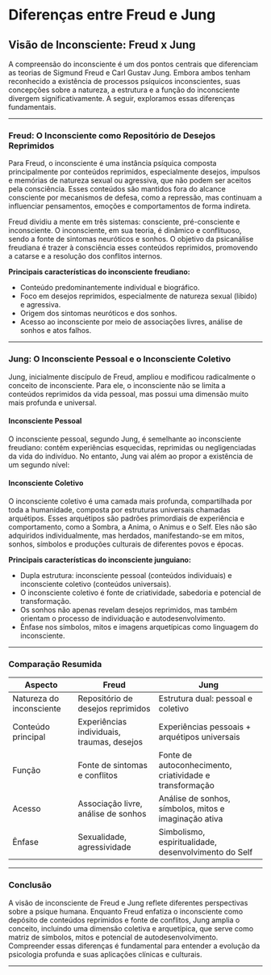 
# Diferenças entre Freud e Jung  
## Visão de Inconsciente: Freud x Jung

A compreensão do inconsciente é um dos pontos centrais que diferenciam as teorias de Sigmund Freud e Carl Gustav Jung. Embora ambos tenham reconhecido a existência de processos psíquicos inconscientes, suas concepções sobre a natureza, a estrutura e a função do inconsciente divergem significativamente. A seguir, exploramos essas diferenças fundamentais.

---

### Freud: O Inconsciente como Repositório de Desejos Reprimidos

Para Freud, o inconsciente é uma instância psíquica composta principalmente por conteúdos reprimidos, especialmente desejos, impulsos e memórias de natureza sexual ou agressiva, que não podem ser aceitos pela consciência. Esses conteúdos são mantidos fora do alcance consciente por mecanismos de defesa, como a repressão, mas continuam a influenciar pensamentos, emoções e comportamentos de forma indireta.

Freud dividiu a mente em três sistemas: consciente, pré-consciente e inconsciente. O inconsciente, em sua teoria, é dinâmico e conflituoso, sendo a fonte de sintomas neuróticos e sonhos. O objetivo da psicanálise freudiana é trazer à consciência esses conteúdos reprimidos, promovendo a catarse e a resolução dos conflitos internos.

**Principais características do inconsciente freudiano:**
- Conteúdo predominantemente individual e biográfico.
- Foco em desejos reprimidos, especialmente de natureza sexual (libido) e agressiva.
- Origem dos sintomas neuróticos e dos sonhos.
- Acesso ao inconsciente por meio de associações livres, análise de sonhos e atos falhos.

---

### Jung: O Inconsciente Pessoal e o Inconsciente Coletivo

Jung, inicialmente discípulo de Freud, ampliou e modificou radicalmente o conceito de inconsciente. Para ele, o inconsciente não se limita a conteúdos reprimidos da vida pessoal, mas possui uma dimensão muito mais profunda e universal.

#### Inconsciente Pessoal

O inconsciente pessoal, segundo Jung, é semelhante ao inconsciente freudiano: contém experiências esquecidas, reprimidas ou negligenciadas da vida do indivíduo. No entanto, Jung vai além ao propor a existência de um segundo nível:

#### Inconsciente Coletivo

O inconsciente coletivo é uma camada mais profunda, compartilhada por toda a humanidade, composta por estruturas universais chamadas arquétipos. Esses arquétipos são padrões primordiais de experiência e comportamento, como a Sombra, a Anima, o Animus e o Self. Eles não são adquiridos individualmente, mas herdados, manifestando-se em mitos, sonhos, símbolos e produções culturais de diferentes povos e épocas.

**Principais características do inconsciente junguiano:**
- Dupla estrutura: inconsciente pessoal (conteúdos individuais) e inconsciente coletivo (conteúdos universais).
- O inconsciente coletivo é fonte de criatividade, sabedoria e potencial de transformação.
- Os sonhos não apenas revelam desejos reprimidos, mas também orientam o processo de individuação e autodesenvolvimento.
- Ênfase nos símbolos, mitos e imagens arquetípicas como linguagem do inconsciente.

---

### Comparação Resumida

| Aspecto                  | Freud                                      | Jung                                                      |
|--------------------------|--------------------------------------------|-----------------------------------------------------------|
| Natureza do inconsciente | Repositório de desejos reprimidos          | Estrutura dual: pessoal e coletivo                        |
| Conteúdo principal       | Experiências individuais, traumas, desejos | Experiências pessoais + arquétipos universais             |
| Função                   | Fonte de sintomas e conflitos              | Fonte de autoconhecimento, criatividade e transformação   |
| Acesso                   | Associação livre, análise de sonhos        | Análise de sonhos, símbolos, mitos e imaginação ativa     |
| Ênfase                   | Sexualidade, agressividade                 | Simbolismo, espiritualidade, desenvolvimento do Self      |

---

### Conclusão

A visão de inconsciente de Freud e Jung reflete diferentes perspectivas sobre a psique humana. Enquanto Freud enfatiza o inconsciente como depósito de conteúdos reprimidos e fonte de conflitos, Jung amplia o conceito, incluindo uma dimensão coletiva e arquetípica, que serve como matriz de símbolos, mitos e potencial de autodesenvolvimento. Compreender essas diferenças é fundamental para entender a evolução da psicologia profunda e suas aplicações clínicas e culturais.

---
```